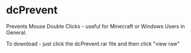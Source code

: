 # dcPrevent
Prevents Mouse Double Clicks - useful for Minecraft or Windows Users in General.

To download - just click the dcPrevent.rar file and then click "view raw"

